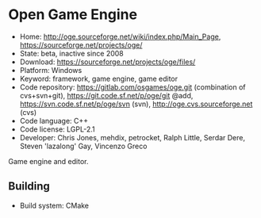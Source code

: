 # Open Game Engine

- Home: http://oge.sourceforge.net/wiki/index.php/Main_Page, https://sourceforge.net/projects/oge/
- State: beta, inactive since 2008
- Download: https://sourceforge.net/projects/oge/files/
- Platform: Windows
- Keyword: framework, game engine, game editor
- Code repository: https://gitlab.com/osgames/oge.git (combination of cvs+svn+git), https://git.code.sf.net/p/oge/git @add, https://svn.code.sf.net/p/oge/svn (svn), http://oge.cvs.sourceforge.net (cvs)
- Code language: C++
- Code license: LGPL-2.1
- Developer: Chris Jones, mehdix, petrocket, Ralph Little, Serdar Dere, Steven 'lazalong' Gay, Vincenzo Greco

Game engine and editor.

## Building

- Build system: CMake
